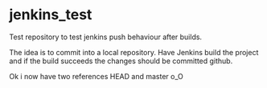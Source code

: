 jenkins_test
============

Test repository to test jenkins push behaviour after builds.

The idea is to commit into a local repository. Have Jenkins build the project and if the build succeeds the changes
should be committed github.

Ok i now have two references HEAD and master o_O
